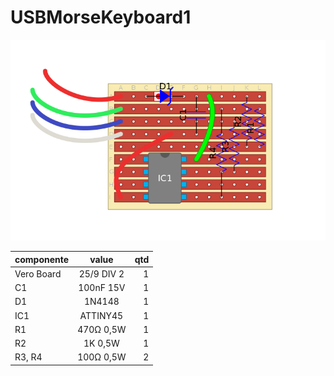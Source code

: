 # USBMorseKeyboard1

![diagrama](diagrama.png)

|componente | value | qtd|
| ------------- |:-------------:| -----:|
|Vero Board | 25/9 DIV 2 | 1|
|C1 | 100nF 15V | 1|
|D1 | 1N4148 | 1|
|IC1 | ATTINY45 |1|
|R1 | 470Ω 0,5W |1|
|R2 | 1K 0,5W |1|
|R3, R4 | 100Ω 0,5W |2|
